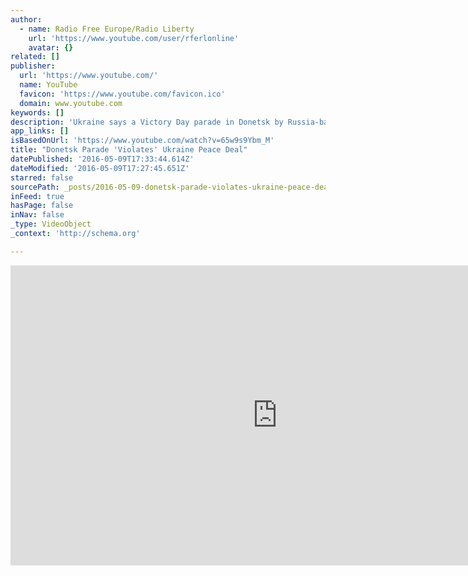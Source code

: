 ```yaml
---
author:
  - name: Radio Free Europe/Radio Liberty
    url: 'https://www.youtube.com/user/rferlonline'
    avatar: {}
related: []
publisher:
  url: 'https://www.youtube.com/'
  name: YouTube
  favicon: 'https://www.youtube.com/favicon.ico'
  domain: www.youtube.com
keywords: []
description: 'Ukraine says a Victory Day parade in Donetsk by Russia-backed separatists featuring tanks, artillery, and rocket systems is a violation of the Minsk peace agreement. Originally published at - http://www.rferl.org/media/video/ukraine-donetsk-parade/27724349.html'
app_links: []
isBasedOnUrl: 'https://www.youtube.com/watch?v=65w9s9Ybm_M'
title: "Donetsk Parade 'Violates' Ukraine Peace Deal"
datePublished: '2016-05-09T17:33:44.614Z'
dateModified: '2016-05-09T17:27:45.651Z'
starred: false
sourcePath: _posts/2016-05-09-donetsk-parade-violates-ukraine-peace-deal.md
inFeed: true
hasPage: false
inNav: false
_type: VideoObject
_context: 'http://schema.org'

---
```

<iframe src="https://cdn.embedly.com/widgets/media.html?src=https%3A%2F%2Fwww.youtube.com%2Fembed%2F65w9s9Ybm_M%3Ffeature%3Doembed&amp;url=https%3A%2F%2Fwww.youtube.com%2Fwatch%3Fv%3D65w9s9Ybm_M&amp;image=https%3A%2F%2Fi.ytimg.com%2Fvi%2F65w9s9Ybm_M%2Fhqdefault.jpg&amp;key=b7d04c9b404c499eba89ee7072e1c4f7&amp;type=text%2Fhtml&amp;schema=youtube" width="854" height="480" scrolling="no" frameborder="0" allowfullscreen="" style=""></iframe>